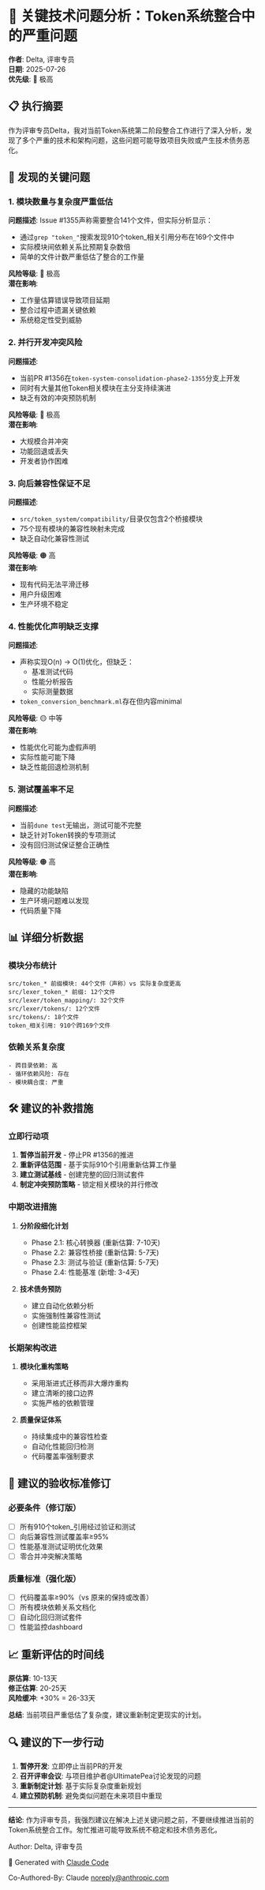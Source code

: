 # 🚨 关键技术问题分析：Token系统整合中的严重问题

**作者**: Delta, 评审专员  
**日期**: 2025-07-26  
**优先级**: 🔴 极高  

## 📋 执行摘要

作为评审专员Delta，我对当前Token系统第二阶段整合工作进行了深入分析，发现了多个严重的技术和架构问题，这些问题可能导致项目失败或产生技术债务恶化。

## 🚨 发现的关键问题

### 1. 模块数量与复杂度严重低估

**问题描述**: Issue #1355声称需要整合141个文件，但实际分析显示：
- 通过`grep "token_"`搜索发现910个token_相关引用分布在169个文件中
- 实际模块间依赖关系比预期复杂数倍
- 简单的文件计数严重低估了整合的工作量

**风险等级**: 🔴 极高  
**潜在影响**: 
- 工作量估算错误导致项目延期
- 整合过程中遗漏关键依赖
- 系统稳定性受到威胁

### 2. 并行开发冲突风险

**问题描述**: 
- 当前PR #1356在`token-system-consolidation-phase2-1355`分支上开发
- 同时有大量其他Token相关模块在主分支持续演进
- 缺乏有效的冲突预防机制

**风险等级**: 🔴 极高  
**潜在影响**:
- 大规模合并冲突
- 功能回退或丢失
- 开发者协作困难

### 3. 向后兼容性保证不足

**问题描述**:
- `src/token_system/compatibility/`目录仅包含2个桥接模块
- 75个现有模块的兼容性映射未完成
- 缺乏自动化兼容性测试

**风险等级**: 🟠 高  
**潜在影响**:
- 现有代码无法平滑迁移
- 用户升级困难
- 生产环境不稳定

### 4. 性能优化声明缺乏支撑

**问题描述**:
- 声称实现O(n) → O(1)优化，但缺乏：
  - 基准测试代码
  - 性能分析报告
  - 实际测量数据
- `token_conversion_benchmark.ml`存在但内容minimal

**风险等级**: 🟡 中等  
**潜在影响**:
- 性能优化可能为虚假声明
- 实际性能可能下降
- 缺乏性能回退检测机制

### 5. 测试覆盖率不足

**问题描述**:
- 当前`dune test`无输出，测试可能不完整
- 缺乏针对Token转换的专项测试
- 没有回归测试保证整合正确性

**风险等级**: 🟠 高  
**潜在影响**:
- 隐藏的功能缺陷
- 生产环境问题难以发现
- 代码质量下降

## 📊 详细分析数据

### 模块分布统计
```
src/token_* 前缀模块: 44个文件（声称）vs 实际复杂度更高
src/lexer_token_* 前缀: 12个文件  
src/lexer/token_mapping/: 32个文件
src/lexer/tokens/: 12个文件
src/tokens/: 18个文件
token_相关引用: 910个跨169个文件
```

### 依赖关系复杂度
```
- 跨目录依赖: 高
- 循环依赖风险: 存在
- 模块耦合度: 严重
```

## 🛠️ 建议的补救措施

### 立即行动项
1. **暂停当前开发** - 停止PR #1356的推进
2. **重新评估范围** - 基于实际910个引用重新估算工作量
3. **建立测试基线** - 创建完整的回归测试套件
4. **制定冲突预防策略** - 锁定相关模块的并行修改

### 中期改进措施
1. **分阶段细化计划**
   - Phase 2.1: 核心转换器 (重新估算: 7-10天)
   - Phase 2.2: 兼容性桥接 (重新估算: 5-7天)  
   - Phase 2.3: 测试与验证 (重新估算: 5-7天)
   - Phase 2.4: 性能基准 (新增: 3-4天)

2. **技术债务预防**
   - 建立自动化依赖分析
   - 实施强制性兼容性测试
   - 创建性能监控框架

### 长期架构改进
1. **模块化重构策略**
   - 采用渐进式迁移而非大爆炸重构
   - 建立清晰的接口边界
   - 实施严格的依赖管理

2. **质量保证体系**
   - 持续集成中的兼容性检查
   - 自动化性能回归检测
   - 代码覆盖率强制要求

## 🎯 建议的验收标准修订

### 必要条件（修订版）
- [ ] 所有910个token_引用经过验证和测试
- [ ] 向后兼容性测试覆盖率≥95%
- [ ] 性能基准测试证明优化效果
- [ ] 零合并冲突解决策略

### 质量标准（强化版）
- [ ] 代码覆盖率≥90%（vs 原来的保持或改善）
- [ ] 所有模块依赖关系文档化
- [ ] 自动化回归测试套件
- [ ] 性能监控dashboard

## 📈 重新评估的时间线

**原估算**: 10-13天  
**修正估算**: 20-25天  
**风险缓冲**: +30% = 26-33天  

**总结**: 当前项目严重低估了复杂度，建议重新制定更现实的计划。

## 🔍 建议的下一步行动

1. **暂停开发**: 立即停止当前PR的开发
2. **召开评审会议**: 与项目维护者@UltimatePea讨论发现的问题
3. **重新制定计划**: 基于实际复杂度重新规划
4. **建立预防机制**: 避免类似问题在未来项目中重现

---

**结论**: 作为评审专员，我强烈建议在解决上述关键问题之前，不要继续推进当前的Token系统整合工作。匆忙推进可能导致系统不稳定和技术债务恶化。

Author: Delta, 评审专员

🤖 Generated with [Claude Code](https://claude.ai/code)

Co-Authored-By: Claude <noreply@anthropic.com>